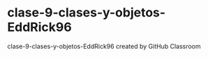 # clase-9-clases-y-objetos-EddRick96
clase-9-clases-y-objetos-EddRick96 created by GitHub Classroom
